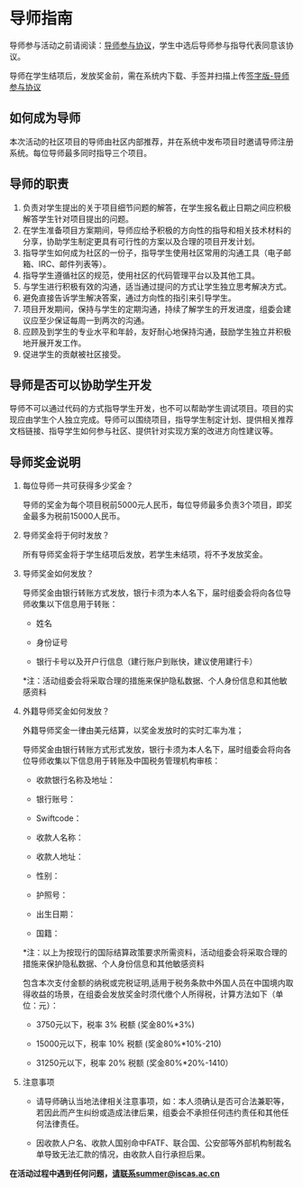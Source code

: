 # 导师指南

导师参与活动之前请阅读：[导师参与协议](./assets/mentor-rules.txt)，学生中选后导师参与指导代表同意该协议。

导师在学生结项后，发放奖金前，需在系统内下载、手签并扫描上传[签字版-导师参与协议](./assets/签字版-导师参与协议-CN-开源软件供应链点亮计划-暑期2021.pdf)

## 如何成为导师

本次活动的社区项目的导师由社区内部推荐，并在系统中发布项目时邀请导师注册系统。每位导师最多同时指导三个项目。

## 导师的职责

1. 负责对学生提出的关于项目细节问题的解答，在学生报名截止日期之间应积极解答学生针对项目提出的问题。
2. 在学生准备项目方案期间，导师应给予积极的方向性的指导和相关技术材料的分享，协助学生制定更具有可行性的方案以及合理的项目开发计划。
3. 指导学生如何成为社区的一份子，指导学生使用社区常用的沟通工具（电子邮箱、IRC、邮件列表等）。
4. 指导学生遵循社区的规范，使用社区的代码管理平台以及其他工具。
5. 与学生进行积极有效的沟通，适当通过提问的方式让学生独立思考解决方式。
6. 避免直接告诉学生解决答案，通过方向性的指引来引导学生。
7. 项目开发期间，保持与学生的定期沟通，持续了解学生的开发进度，组委会建议应至少保证每周一到两次的沟通。
8. 应顾及到学生的专业水平和年龄，友好耐心地保持沟通，鼓励学生独立并积极地开展开发工作。
9. 促进学生的贡献被社区接受。

## 导师是否可以协助学生开发

导师不可以通过代码的方式指导学生开发，也不可以帮助学生调试项目。项目的实现应由学生个人独立完成。导师可以围绕项目，指导学生制定计划、提供相关推荐文档链接、指导学生如何参与社区、提供针对实现方案的改进方向性建议等。

## 导师奖金说明

1. 每位导师一共可获得多少奖金？

    导师的奖金为每个项目税前5000元人民币，每位导师最多负责3个项目，即奖金最多为税前15000人民币。

2. 导师奖金将于何时发放？

    所有导师奖金将于学生结项后发放，若学生未结项，将不予发放奖金。

3. 导师奖金如何发放？

    导师奖金由银行转账方式发放，银行卡须为本人名下，届时组委会将向各位导师收集以下信息用于转账：

    - 姓名

    - 身份证号

    - 银行卡号以及开户行信息（建行账户到账快，建议使用建行卡）

    *注：活动组委会将采取合理的措施来保护隐私数据、个人身份信息和其他敏感资料

4. 外籍导师奖金如何发放？

    外籍导师奖金一律由美元结算，以奖金发放时的实时汇率为准；

    导师奖金由银行转账方式形式发放，银行卡须为本人名下，届时组委会将向各位导师收集以下信息用于转账及中国税务管理机构审核：

     - 收款银行名称及地址：

     - 银行账号：

     - Swiftcode：

     - 收款人名称：

     - 收款人地址：
     
     - 性别：
     
     - 护照号：
     
     - 出生日期：
    
     - 国籍：

      *注：以上为按现行的国际结算政策要求所需资料，活动组委会将采取合理的措施来保护隐私数据、个人身份信息和其他敏感资料

      包含本次支付金额的纳税或完税证明,适用于税务条款中外国人员在中国境内取得收益的场景，在组委会发放奖金时须代缴个人所得税，计算方法如下（单位：元）：

     - 3750元以下，税率 3% 税额 (奖金80%*3%)

     - 15000元以下，税率 10% 税额 (奖金80%*10%-210)

     - 31250元以下，税率 20% 税额 (奖金80%*20%-1410）

5. 注意事项

    - 请导师确认当地法律相关注意事项，如：本人须确认是否可合法兼职等，若因此而产生纠纷或造成法律后果，组委会不承担任何违约责任和其他任何法律责任。

    - 因收款人户名、收款人国别命中FATF、联合国、公安部等外部机构制裁名单导致无法汇款的情况，由收款人自行承担后果。

**在活动过程中遇到任何问题，请联系summer@iscas.ac.cn**
